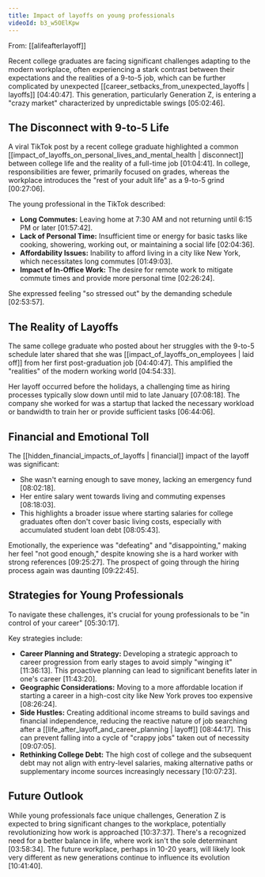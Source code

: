 ```yaml
---
title: Impact of layoffs on young professionals
videoId: b3_w5OElKpw
---
```


From: [[alifeafterlayoff]] <br/> 

Recent college graduates are facing significant challenges adapting to the modern workplace, often experiencing a stark contrast between their expectations and the realities of a 9-to-5 job, which can be further complicated by unexpected [[career_setbacks_from_unexpected_layoffs | layoffs]] <a class="yt-timestamp" data-t="04:40:47">[04:40:47]</a>. This generation, particularly Generation Z, is entering a "crazy market" characterized by unpredictable swings <a class="yt-timestamp" data-t="05:02:46">[05:02:46]</a>.

## The Disconnect with 9-to-5 Life

A viral TikTok post by a recent college graduate highlighted a common [[impact_of_layoffs_on_personal_lives_and_mental_health | disconnect]] between college life and the reality of a full-time job <a class="yt-timestamp" data-t="01:04:41">[01:04:41]</a>. In college, responsibilities are fewer, primarily focused on grades, whereas the workplace introduces the "rest of your adult life" as a 9-to-5 grind <a class="yt-timestamp" data-t="00:27:06">[00:27:06]</a>.

The young professional in the TikTok described:
*   **Long Commutes:** Leaving home at 7:30 AM and not returning until 6:15 PM or later <a class="yt-timestamp" data-t="01:57:42">[01:57:42]</a>.
*   **Lack of Personal Time:** Insufficient time or energy for basic tasks like cooking, showering, working out, or maintaining a social life <a class="yt-timestamp" data-t="02:04:36">[02:04:36]</a>.
*   **Affordability Issues:** Inability to afford living in a city like New York, which necessitates long commutes <a class="yt-timestamp" data-t="01:49:03">[01:49:03]</a>.
*   **Impact of In-Office Work:** The desire for remote work to mitigate commute times and provide more personal time <a class="yt-timestamp" data-t="02:26:24">[02:26:24]</a>.

She expressed feeling "so stressed out" by the demanding schedule <a class="yt-timestamp" data-t="02:53:57">[02:53:57]</a>.

## The Reality of Layoffs

The same college graduate who posted about her struggles with the 9-to-5 schedule later shared that she was [[impact_of_layoffs_on_employees | laid off]] from her first post-graduation job <a class="yt-timestamp" data-t="04:40:47">[04:40:47]</a>. This amplified the "realities" of the modern working world <a class="yt-timestamp" data-t="04:54:33">[04:54:33]</a>.

Her layoff occurred before the holidays, a challenging time as hiring processes typically slow down until mid to late January <a class="yt-timestamp" data-t="07:08:18">[07:08:18]</a>. The company she worked for was a startup that lacked the necessary workload or bandwidth to train her or provide sufficient tasks <a class="yt-timestamp" data-t="06:44:06">[06:44:06]</a>.

## Financial and Emotional Toll

The [[hidden_financial_impacts_of_layoffs | financial]] impact of the layoff was significant:
*   She wasn't earning enough to save money, lacking an emergency fund <a class="yt-timestamp" data-t="08:02:18">[08:02:18]</a>.
*   Her entire salary went towards living and commuting expenses <a class="yt-timestamp" data-t="08:18:03">[08:18:03]</a>.
*   This highlights a broader issue where starting salaries for college graduates often don't cover basic living costs, especially with accumulated student loan debt <a class="yt-timestamp" data-t="08:05:43">[08:05:43]</a>.

Emotionally, the experience was "defeating" and "disappointing," making her feel "not good enough," despite knowing she is a hard worker with strong references <a class="yt-timestamp" data-t="09:25:27">[09:25:27]</a>. The prospect of going through the hiring process again was daunting <a class="yt-timestamp" data-t="09:22:45">[09:22:45]</a>.

## Strategies for Young Professionals

To navigate these challenges, it's crucial for young professionals to be "in control of your career" <a class="yt-timestamp" data-t="05:30:17">[05:30:17]</a>.

Key strategies include:
*   **Career Planning and Strategy:** Developing a strategic approach to career progression from early stages to avoid simply "winging it" <a class="yt-timestamp" data-t="11:36:13">[11:36:13]</a>. This proactive planning can lead to significant benefits later in one's career <a class="yt-timestamp" data-t="11:43:20">[11:43:20]</a>.
*   **Geographic Considerations:** Moving to a more affordable location if starting a career in a high-cost city like New York proves too expensive <a class="yt-timestamp" data-t="08:26:24">[08:26:24]</a>.
*   **Side Hustles:** Creating additional income streams to build savings and financial independence, reducing the reactive nature of job searching after a [[life_after_layoff_and_career_planning | layoff]] <a class="yt-timestamp" data-t="08:44:17">[08:44:17]</a>. This can prevent falling into a cycle of "crappy jobs" taken out of necessity <a class="yt-timestamp" data-t="09:07:05">[09:07:05]</a>.
*   **Rethinking College Debt:** The high cost of college and the subsequent debt may not align with entry-level salaries, making alternative paths or supplementary income sources increasingly necessary <a class="yt-timestamp" data-t="10:07:23">[10:07:23]</a>.

## Future Outlook

While young professionals face unique challenges, Generation Z is expected to bring significant changes to the workplace, potentially revolutionizing how work is approached <a class="yt-timestamp" data-t="10:37:37">[10:37:37]</a>. There's a recognized need for a better balance in life, where work isn't the sole determinant <a class="yt-timestamp" data-t="03:58:34">[03:58:34]</a>. The future workplace, perhaps in 10-20 years, will likely look very different as new generations continue to influence its evolution <a class="yt-timestamp" data-t="10:41:40">[10:41:40]</a>.